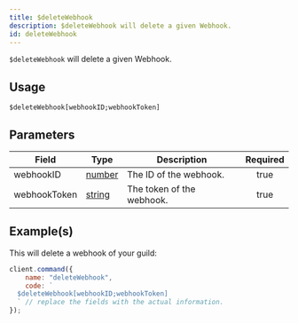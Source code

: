 ```yaml
---
title: $deleteWebhook
description: $deleteWebhook will delete a given Webhook.
id: deleteWebhook
---
```


`$deleteWebhook` will delete a given Webhook.

## Usage

```aoi
$deleteWebhook[webhookID;webhookToken]
```

## Parameters

| Field        | Type                                                                                              | Description               | Required |
| ------------ | ------------------------------------------------------------------------------------------------- | ------------------------- | :------: |
| webhookID    | [number](https://developer.mozilla.org/en-US/docs/Web/JavaScript/Reference/Global_Objects/Number) | The ID of the webhook.    |   true   |
| webhookToken | [string](https://developer.mozilla.org/en-US/docs/Web/JavaScript/Reference/Global_Objects/String) | The token of the webhook. |   true   |

## Example(s)

This will delete a webhook of your guild:

```javascript
client.command({
    name: "deleteWebhook",
    code: `
  $deleteWebhook[webhookID;webhookToken]
  ` // replace the fields with the actual information.
});
```
